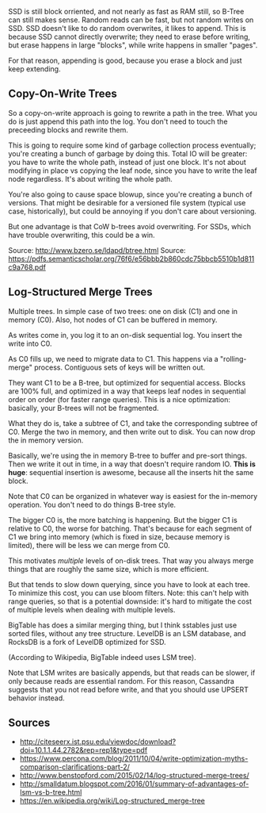 SSD is still block orriented, and not nearly as fast as RAM still, so
B-Tree can still makes sense. Random reads can be fast, but not random
writes on SSD. SSD doesn't like to do random overwrites, it likes to
append. This is because SSD cannot directly overwrite; they need to
erase before writing, but erase happens in large "blocks", while write
happens in smaller "pages".

For that reason, appending is good, because you erase a block and just
keep extending.

## Copy-On-Write Trees

So a copy-on-write approach is going to rewrite a path in the
tree. What you do is just append this path into the log. You don't
need to touch the preceeding blocks and rewrite them.

This is going to require some kind of garbage collection process
eventually; you're creating a bunch of garbage by doing this. Total IO
will be greater: you have to write the whole path, instead of just one
block. It's not about modifying in place vs copying the leaf node,
since you have to write the leaf node regardless. It's about writing
the whole path.

You're also going to cause space blowup, since you're creating a bunch
of versions. That might be desirable for a versioned file system
(typical use case, historically), but could be annoying if you don't
care about versioning.

But one advantage is that CoW b-trees avoid overwriting. For SSDs,
which have trouble overwriting, this could be a win.

Source: http://www.bzero.se/ldapd/btree.html
Source: https://pdfs.semanticscholar.org/76f6/e56bbb2b860cdc75bbcb5510b1d811c9a768.pdf

## Log-Structured Merge Trees

Multiple trees. In simple case of two trees: one on disk (C1) and one
in memory (C0). Also, hot nodes of C1 can be buffered in memory.

As writes come in, you log it to an on-disk sequential log. You insert
the write into C0.

As C0 fills up, we need to migrate data to C1. This happens via a
"rolling-merge" process. Contiguous sets of keys will be written out.

They want C1 to be a B-tree, but optimized for sequential
access. Blocks are 100% full, and optimized in a way that keeps leaf
nodes in sequential order on order (for faster range queries). This is
a nice optimization: basically, your B-trees will not be fragmented.

What they do is, take a subtree of C1, and take the corresponding
subtree of C0. Merge the two in memory, and then write out to
disk. You can now drop the in memory version.

Basically, we're using the in memory B-tree to buffer and pre-sort
things. Then we write it out in time, in a way that doesn't require
random IO. **This is huge**: sequential insertion is awesome, because
all the inserts hit the same block.

Note that C0 can be organized in whatever way is easiest for the
in-memory operation. You don't need to do things B-tree style.

The bigger C0 is, the more batching is happening. But the bigger C1 is
relative to C0, the worse for batching. That's because for each
segment of C1 we bring into memory (which is fixed in size, because
memory is limited), there will be less we can merge from C0.

This motivates *multiple* levels of on-disk trees. That way you always
merge things that are roughly the same size, which is more efficient.

But that tends to slow down querying, since you have to look at each
tree. To minimize this cost, you can use bloom filters. Note: this
can't help with range queries, so that is a potential downside: it's
hard to mitigate the cost of multiple levels when dealing with
multiple levels.

BigTable has does a similar merging thing, but I think sstables just
use sorted files, without any tree structure. LevelDB is an LSM
database, and RocksDB is a fork of LevelDB optimized for SSD.

(According to Wikipedia, BigTable indeed uses LSM tree).

Note that LSM writes are basically appends, but that reads can be
slower, if only because reads are essential random. For this reason,
Cassandra suggests that you not read before write, and that you should
use UPSERT behavior instead.

## Sources

* http://citeseerx.ist.psu.edu/viewdoc/download?doi=10.1.1.44.2782&rep=rep1&type=pdf
* https://www.percona.com/blog/2011/10/04/write-optimization-myths-comparison-clarifications-part-2/
* http://www.benstopford.com/2015/02/14/log-structured-merge-trees/
* http://smalldatum.blogspot.com/2016/01/summary-of-advantages-of-lsm-vs-b-tree.html
* https://en.wikipedia.org/wiki/Log-structured_merge-tree
